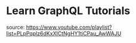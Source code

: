 # Learn GraphQL Tutorials

source: <https://www.youtube.com/playlist?list=PLpPqplz6dKxXICtNgHY1tiCPau_AwWAJU>
